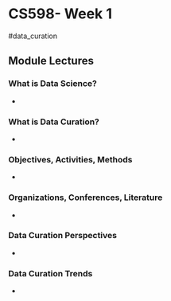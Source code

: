# CS598- Week 1

#data_curation

## Module Lectures

### What is Data Science?

- 

### What is Data Curation?

- 

### Objectives, Activities, Methods

- 

### Organizations, Conferences, Literature

- 

### Data Curation Perspectives

- 

### Data Curation Trends

- 
